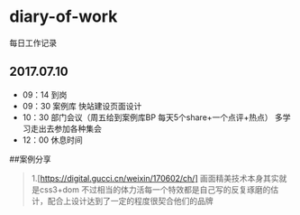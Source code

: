 # diary-of-work
每日工作记录
## 2017.07.10
* 09：14 到岗
* 09：30 案例库 快站建设页面设计
* 10：30 部门会议（周五给到案例库BP 每天5个share+一个点评+热点） 多学习走出去参加各种集会
* 12：00 休息时间



##案例分享
>1.[https://digital.gucci.cn/weixin/170602/ch/]
>画面精美技术本身其实就是css3+dom 不过相当的体力活每一个特效都是自己写的反复琢磨的估计，配合上设计达到了一定的程度很契合他们的品牌
